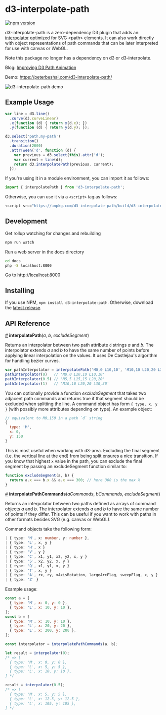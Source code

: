 # d3-interpolate-path

[![npm version](https://badge.fury.io/js/d3-interpolate-path.svg)](https://badge.fury.io/js/d3-interpolate-path)

d3-interpolate-path is a zero-dependency D3 plugin that adds an [interpolator](https://github.com/d3/d3-interpolate)
optimized for SVG &lt;path&gt; elements. It can also work directly with object representations of path commands that can be later interpreted for use with canvas or WebGL. 

Note this package no longer has a dependency on d3 or d3-interpolate. 

Blog: [Improving D3 Path Animation](https://bocoup.com/weblog/improving-d3-path-animation)

Demo: https://peterbeshai.com/d3-interpolate-path/

![d3-interpolate-path demo](https://peterbeshai.com/d3-interpolate-path/d3-interpolate-path-demo.gif)



## Example Usage

```js
var line = d3.line()
  .curve(d3.curveLinear)
  .x(function (d) { return x(d.x); })
  .y(function (d) { return y(d.y); });

d3.select('path.my-path')
  .transition()
  .duration(2000)
  .attrTween('d', function (d) {
    var previous = d3.select(this).attr('d');
    var current = line(d);
    return d3.interpolatePath(previous, current);
  });
```

If you're using it in a module environment, you can import it as follows:

```js
import { interpolatePath } from 'd3-interpolate-path';
```

Otherwise, you can use it via a `<script>` tag as follows:

```js
<script src="https://unpkg.com/d3-interpolate-path/build/d3-interpolate-path.min.js"></script>
```


## Development

Get rollup watching for changes and rebuilding

```bash
npm run watch
```

Run a web server in the docs directory

```bash
cd docs
php -S localhost:8000
```

Go to http://localhost:8000


## Installing

If you use NPM, `npm install d3-interpolate-path`. Otherwise, download the [latest release](https://github.com/pbeshai/d3-interpolate-path/releases/latest).

## API Reference


<a href="#interpolatePath" name="interpolatePath">#</a> <b>interpolatePath</b>(*a*, *b*, *excludeSegment*)

Returns an interpolator between two path attribute `d` strings *a* and *b*. The interpolator extends *a* and *b* to have the same number of points before applying linear interpolation on the values. It uses De Castlejau's algorithm for handling bezier curves.

```js
var pathInterpolator = interpolatePath('M0,0 L10,10', 'M10,10 L20,20 L30,30')
pathInterpolator(0)   // 'M0,0 L10,10 L10,10'
pathInterpolator(0.5) // 'M5,5 L15,15 L20,20'
pathInterpolator(1)   // 'M10,10 L20,20 L30,30'
```

You can optionally provide a function *excludeSegment* that takes two adjacent path commands and returns true if that segment should be excluded when splitting the line. A command object has form `{ type, x, y }` (with possibly more attributes depending on type). An example object:

```js
// equivalent to M0,150 in a path `d` string
{
  type: 'M',
  x: 0,
  y: 150
}
```

This is most useful when working with d3-area. Excluding the final segment (i.e. the vertical line at the end) from being split ensures a nice transition. If you know that highest `x` value in the path, you can exclude the final segment by passing an excludeSegment function similar to:

```js
function excludeSegment(a, b) {
  return a.x === b.x && a.x === 300; // here 300 is the max X
}
```



<a href="#interpolatePathCommands" name="interpolatePathCommands">#</a> <b>interpolatePathCommands</b>(*aCommands*, *bCommands*, *excludeSegment*)

Returns an interpolator between two paths defined as arrays of command objects *a* and *b*. The interpolator extends *a* and *b* to have the same number of points if they differ. This can be useful if you want to work with paths in other formats besides SVG (e.g. canvas or WebGL).

Command objects take the following form:

```ts
| { type: 'M', x: number, y: number },
| { type: 'L', x, y }
| { type: 'H', x }
| { type: 'V', y }
| { type: 'C', x1, y1, x2, y2, x, y }
| { type: 'S', x2, y2, x, y }
| { type: 'Q', x1, y1, x, y }
| { type: 'T', x, y }
| { type: 'A', rx, ry, xAxisRotation, largeArcFlag, sweepFlag, x, y }
| { type: 'Z' }
```

Example usage:

```js
const a = [
  { type: 'M', x: 0, y: 0 },
  { type: 'L', x: 10, y: 10 },
];
const b = [
  { type: 'M', x: 10, y: 10 },
  { type: 'L', x: 20, y: 20 },
  { type: 'L', x: 200, y: 200 },
];

const interpolator = interpolatePathCommands(a, b);

let result = interpolator(0);
/* => [
  { type: 'M', x: 0, y: 0 },
  { type: 'L', x: 5, y: 5 },
  { type: 'L', x: 10, y: 10 },
] */

result = interpolator(0.5);
/* => [
  { type: 'M', x: 5, y: 5 },
  { type: 'L', x: 12.5, y: 12.5 },
  { type: 'L', x: 105, y: 105 },
] */
```
